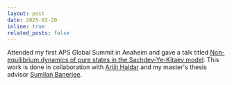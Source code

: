 ```yaml
---
layout: post
date: 2025-03-20
inline: true
related_posts: false
---
```


Attended my first APS Global Summit in Anaheim and gave a talk titled [Non-equilibrium dynamics of pure states in the Sachdev-Ye-Kitaev model](https://summit.aps.org/events/MAR-Q69/6). This work is done in collaboration with [Arijit Haldar](http://people.bose.res.in/faculty/fac_new/arijit.haldar.html) and my master's thesis advisor [Sumilan Banerjee](https://sumilanbanerjee.wixsite.com/mysite). 